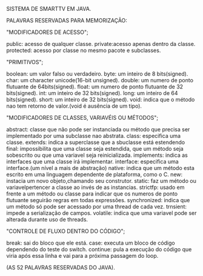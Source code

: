 
SISTEMA DE SMARTTV EM JAVA.

PALAVRAS RESERVADAS PARA MEMORIZAÇÃO:

"MODIFICADORES DE ACESSO";

public: acesso de qualquer classe.
private:acesso apenas dentro da classe.
protected: acesso por classe no mesmo pacote e subclasses.

"PRIMITIVOS";

boolean: um valor falso ou verdadeiro.
byte: um inteiro de  8 bits(signed).
char: um character unicode(16-bit unsigned).
double: um numero de ponto flutuante de 64bits(signed).
float: um numero de ponto flutuante de 32 bits(signed).
int: um inteiro de 32 bits(signed).
long: um inteiro de 64 bits(signed).
short: um inteiro de 32 bits(signed).
void: indica que o método nao tem retorno de valor.(void é ausência de um tipo).

"MODIFICADORES DE CLASSES, VARIAVÉIS OU MÉTODOS";

abstract: classe que não pode ser instanciada ou método que precisa ser implementado por uma subclasse nao abstrata.
class: especifica uma classe.
extends: indica a superclasse que a sbuclasse está estendendo
final: impossibilita que uma classe seja estendida, que um método seja sobescrito ou que uma variavel seja reinicializada.
implements: indica as interfaces que uma classe irá implementar.
interface: especifica uma interface.(um nível a mais de abstração)
native: indica que um método esta escrito em uma linguagem dependente de plataforma, como o C.
new:  instacia um novo objeto,chamando seu construtor.
static: faz um método ou variavelpertencer a classe ao invés de as instancias.
strictfp: usado em frente a um método ou classe para indicar que os numeros de ponto flutuante seguirão regras em todas expressões.
synchronized: indica que um método  só pode ser acessado por uma thread de cada vez.
trnsient: impede a serialização de campos.
volatile: indica que uma variavel pode ser alterada  durante uso de threads.

"CONTROLE DE FLUXO DENTRO DO CÓDIGO";

break: sai do bloco que ele está.
case: executa um bloco de código dependendo do teste do switch.
continue: pula a execução do código que viria após essa linha e vai para a próxima passagem do loop.

(AS 52 PALAVRAS RESERVADAS DO JAVA).
